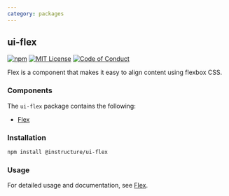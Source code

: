 ```yaml
---
category: packages
---
```


## ui-flex

[![npm][npm]][npm-url]
[![MIT License][license-badge]][license]
[![Code of Conduct][coc-badge]][coc]

Flex is a component that makes it easy to align content using flexbox CSS.

### Components

The `ui-flex` package contains the following:

- [Flex](#Flex)

### Installation

```sh
npm install @instructure/ui-flex
```

### Usage

For detailed usage and documentation, see [Flex](#Flex).

[npm]: https://img.shields.io/npm/v/@instructure/ui-flex.svg
[npm-url]: https://npmjs.com/package/@instructure/ui-flex
[license-badge]: https://img.shields.io/npm/l/instructure-ui.svg?style=flat-square
[license]: https://github.com/instructure/instructure-ui/blob/master/LICENSE.md
[coc-badge]: https://img.shields.io/badge/code%20of-conduct-ff69b4.svg?style=flat-square
[coc]: https://github.com/instructure/instructure-ui/blob/master/CODE_OF_CONDUCT.md
